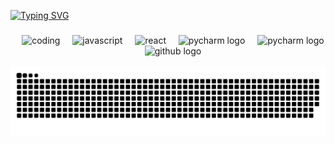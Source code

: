 <a href="https://git.io/typing-svg"><img src="https://readme-typing-svg.demolab.com?font=Nova+Mono&weight=800&pause=1000&vCenter=true&random=false&width=435&lines=Welcome+to+my+GitHub" alt="Typing SVG" /></a>
###
<div align="center">
<img width="12" />
<img alt="coding" width="140" height="120" src="https://media.tenor.com/rePDfDWO3XoAAAAd/hacking.gif">
<img width="12" />
<img src="https://cdn.icon-icons.com/icons2/2108/PNG/512/javascript_icon_130900.png" height="120" alt="javascript"  />
<img width="12" />
 <img src="https://cdn4.iconfinder.com/data/icons/logos-3/600/React.js_logo-512.png" height="120" alt="react"  />
<img width="12" />
<img src="https://icons-for-free.com/iconfiles/png/512/js+library+long+shadow+nodejs+web+icon-1320184850167478047.png" height="120" alt="pycharm logo"  />
<img width="12" />
<img src="https://cdn.icon-icons.com/icons2/2699/PNG/512/postgresql_src_logo_icon_170834.png" height="120" alt="pycharm logo"  />
<img width="12" />
<img src="https://icons-for-free.com/iconfiles/png/512/github+icon-1320168274457504277.png" height="120" alt="github logo"  />
</div>


<br>

<div align="center">
  <img  src="https://github.com/1999AZZAR/1999AZZAR/blob/main/resources/img/grid-snake.svg" alt="snake" /></a>
</div>

<!--
**vkolev86/vkolev86** is a ✨ _special_ ✨ repository because its `README.md` (this file) appears on your GitHub profile.

Here are some ideas to get you started:

- 🔭 I’m currently working on ...
- 🌱 I’m currently learning ...
- 👯 I’m looking to collaborate on ...
- 🤔 I’m looking for help with ...
- 💬 Ask me about ...
- 📫 How to reach me: ...
- 😄 Pronouns: ...
- ⚡ Fun fact: ...
-->
